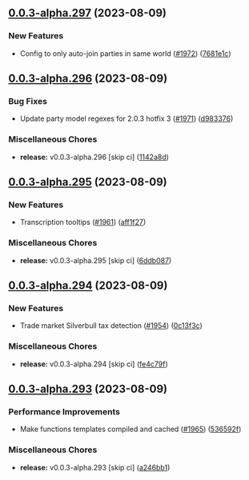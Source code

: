 ## [0.0.3-alpha.297](https://github.com/Wynntils/Artemis/compare/v0.0.3-alpha.296...v0.0.3-alpha.297) (2023-08-09)


### New Features

* Config to only auto-join parties in same world ([#1972](https://github.com/Wynntils/Artemis/issues/1972)) ([7681e1c](https://github.com/Wynntils/Artemis/commit/7681e1c0a3d4bf6760d23a49b9877f82868d647e))

## [0.0.3-alpha.296](https://github.com/Wynntils/Artemis/compare/v0.0.3-alpha.295...v0.0.3-alpha.296) (2023-08-09)


### Bug Fixes

* Update party model regexes for 2.0.3 hotfix 3 ([#1971](https://github.com/Wynntils/Artemis/issues/1971)) ([d983376](https://github.com/Wynntils/Artemis/commit/d983376ed573def8969d309e67a8d6a7760eeba7))


### Miscellaneous Chores

* **release:** v0.0.3-alpha.296 [skip ci] ([1142a8d](https://github.com/Wynntils/Artemis/commit/1142a8d16032195066700d7b85f59d6473d8d28e))

## [0.0.3-alpha.295](https://github.com/Wynntils/Artemis/compare/v0.0.3-alpha.294...v0.0.3-alpha.295) (2023-08-09)


### New Features

* Transcription tooltips ([#1961](https://github.com/Wynntils/Artemis/issues/1961)) ([aff1f27](https://github.com/Wynntils/Artemis/commit/aff1f27437d7a2b34f34dcc48fd2fdfd193c85a9))


### Miscellaneous Chores

* **release:** v0.0.3-alpha.295 [skip ci] ([6ddb087](https://github.com/Wynntils/Artemis/commit/6ddb08733dd7b1987a7c9dce9a367d340545c734))

## [0.0.3-alpha.294](https://github.com/Wynntils/Artemis/compare/v0.0.3-alpha.293...v0.0.3-alpha.294) (2023-08-09)


### New Features

* Trade market Silverbull tax detection ([#1954](https://github.com/Wynntils/Artemis/issues/1954)) ([0c13f3c](https://github.com/Wynntils/Artemis/commit/0c13f3cc07da97db7402259d9db50a24ff0a0d57))


### Miscellaneous Chores

* **release:** v0.0.3-alpha.294 [skip ci] ([fe4c79f](https://github.com/Wynntils/Artemis/commit/fe4c79f405e98cbc6948b03114440f82731a263f))

## [0.0.3-alpha.293](https://github.com/Wynntils/Artemis/compare/v0.0.3-alpha.292...v0.0.3-alpha.293) (2023-08-09)


### Performance Improvements

* Make functions templates compiled and cached ([#1965](https://github.com/Wynntils/Artemis/issues/1965)) ([536592f](https://github.com/Wynntils/Artemis/commit/536592f6fcd7c621b4a4b5e423a96fca62a33929))


### Miscellaneous Chores

* **release:** v0.0.3-alpha.293 [skip ci] ([a246bb1](https://github.com/Wynntils/Artemis/commit/a246bb177a5713dab2b464da01b444acee40d658))

